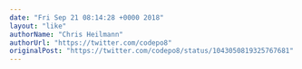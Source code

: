 ```yaml
---
date: "Fri Sep 21 08:14:28 +0000 2018"
layout: "like"
authorName: "Chris Heilmann"
authorUrl: "https://twitter.com/codepo8"
originalPost: "https://twitter.com/codepo8/status/1043050819325767681"
---
```


